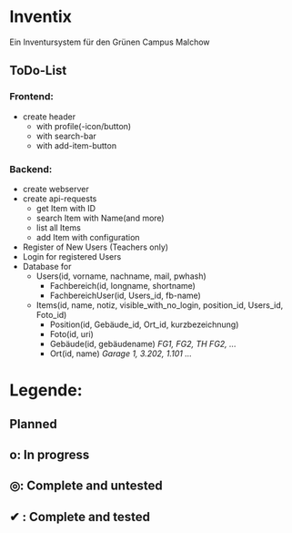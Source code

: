 # Inventix

Ein Inventursystem für den Grünen Campus Malchow


## ToDo-List ##
	
### Frontend: ###
* create header
	* with profile(-icon/button)
	* with search-bar
	* with add-item-button

### Backend: ###
* create webserver
* create api-requests
	* get Item with ID
	* search Item with Name(and more)
	* list all Items
	* add Item with configuration
* Register of New Users (Teachers only)
* Login for registered Users
* Database for
	* Users(id, vorname, nachname, mail, pwhash)
		* Fachbereich(id, longname, shortname)
		* FachbereichUser(id, Users_id, fb-name)
	* Items(id, name, notiz, visible_with_no_login, position_id, Users_id, Foto_id)
		* Position(id, Gebäude_id, Ort_id, kurzbezeichnung)
		* Foto(id, uri)
		* Gebäude(id, gebäudename) _FG1, FG2, TH FG2, ..._
		* Ort(id, name) _Garage 1, 3.202, 1.101 ..._








# Legende: #
##    Planned ##
## o: In progress ##
## ◎: Complete and untested ##
## ✔  : Complete and tested ##
